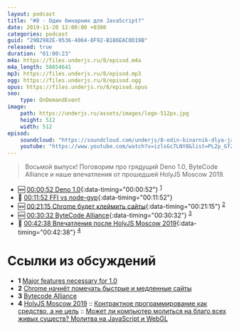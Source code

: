 ```yaml
---
layout: podcast
title: "#8 - Один бинарник для JavaScript?"
date: 2019-11-20 12:00:00 +0300
categories: podcast
guid: "29B2982E-9536-4064-8F92-B186EAC0D19B"
released: true
duration: "01:00:23"
m4a: https://files.underjs.ru/8/episod.m4a
m4a_length: 58654641
mp3: https://files.underjs.ru/8/episod.mp3
ogg: https://files.underjs.ru/8/episod.ogg
opus: https://files.underjs.ru/8/episod.opus
seo:
    type: OnDemandEvent
image:
    path: https://underjs.ru/assets/images/logo-512px.jpg
    height: 512
    width: 512
episod:
    soundcloud: "https://soundcloud.com/underjs/8-odin-binarnik-dlya-javascript"
    youtube: "https://www.youtube.com/watch?v=izlsGc7LNY8&list=PL2p_GfZz-_1OWXrKUZRBc8LzMz5FJNXW7"
---
```


> Восьмой выпуск! Поговорим про грядущий Deno 1.0, ByteCode Alliance и наше впечатления от прошедшей HolyJS Moscow 2019.

- 🆕 [00:00:52 Deno 1.0](#){:data-timing="00:00:52"} <sup>[1](#note1)</sup>
- 🤔 [00:11:52 FFI vs node-gyp](#){:data-timing="00:11:52"}
- 🆕 [00:21:15 Chrome будет клеймить сайты](#){:data-timing="00:21:15"} <sup>[2](#note2)</sup>
- 🆕 [00:30:32 ByteCode Alliance](#){:data-timing="00:30:32"} <sup>[3](#note3)</sup>
- 🤔 [00:42:38 Впечатления после HolyJS Moscow 2019](#){:data-timing="00:42:38"} <sup>[4](#note4)</sup>

# Ссылки из обсуждений

- <b id="note1">1</b> [Major features necessary for 1.0 ](https://github.com/denoland/deno/issues/2473)
- <b id="note2">2</b> [Chrome начнёт помечать быстрые и медленные сайты](https://www.opennet.ru/opennews/art.shtml?num=51844)
- <b id="note3">3</b> [Bytecode Alliance](https://bytecodealliance.org/)
- <b id="note4">4</b> [HolyJS Moscow 2019](https://holyjs-moscow.ru/) :: [Контрактное программирование как средство, а не цель](https://holyjs-moscow.ru/2019/msk/talks/qp9sdze3lxb7vlru5kwis/) :: [Может ли компьютер молиться на благо всех живых существ? Молитва на JavaScript и WebGL](https://holyjs-moscow.ru/2019/msk/talks/4yu3tnve11pvazkz9rk9hg/)
